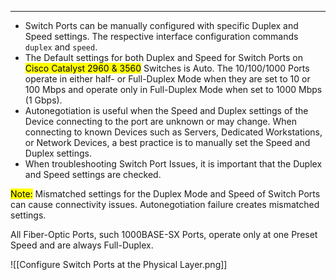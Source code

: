 
---
- Switch Ports can be manually configured with specific Duplex and Speed settings.
  The respective interface configuration commands `duplex` and `speed`. 
- The Default settings for both Duplex and Speed for Switch Ports on <mark class="hltr-yellow">Cisco Catalyst 2960 & 3560</mark> Switches is Auto.
  The 10/100/1000 Ports operate in either half-  or Full-Duplex Mode when they are set to 10 or 100 Mbps and operate only in Full-Duplex Mode when set to 1000 Mbps (1 Gbps).
- Autonegotiation is useful when the Speed and Duplex settings of the Device connecting to the port are unknown or may change.
  When connecting to known Devices such as Servers, Dedicated Workstations, or Network Devices, a best practice is to manually set the Speed and Duplex settings.
- When troubleshooting Switch Port Issues, it is important that the Duplex and Speed settings are checked.

<mark class="hltr-yellow">Note:</mark>
Mismatched settings for the Duplex Mode and Speed of Switch Ports can cause connectivity issues.
Autonegotiation failure creates mismatched settings.

All Fiber-Optic Ports, such 1000BASE-SX Ports, operate only at one Preset Speed and are always Full-Duplex.

![[Configure Switch Ports at the Physical Layer.png]]